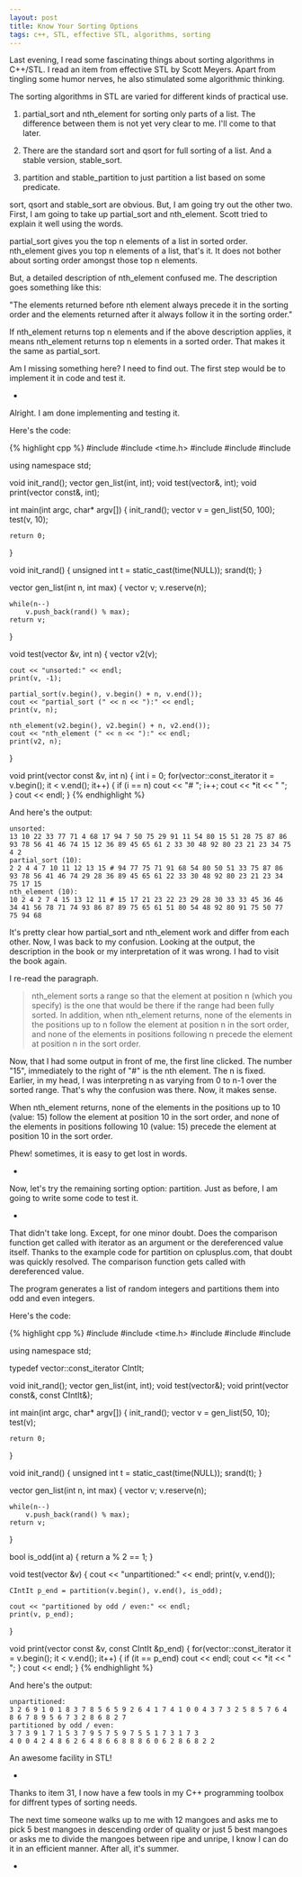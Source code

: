 ```yaml
---
layout: post
title: Know Your Sorting Options
tags: c++, STL, effective STL, algorithms, sorting
---
```


Last evening, I read some fascinating things about sorting algorithms in C++/STL. I read an item from effective STL by Scott Meyers. Apart from tingling some humor nerves, he also stimulated some algorithmic thinking.

The sorting algorithms in STL are varied for different kinds of practical use.

1. partial_sort and nth_element for sorting only parts of a list. The difference between them is not yet very clear to me. I'll come to that later.

2. There are the standard sort and qsort for full sorting of a list. And a stable version, stable_sort.

3. partition and stable_partition to just partition a list based on some predicate.

sort, qsort and stable_sort are obvious. But, I am going try out the other two. First, I am going to take up partial_sort and nth_element. Scott tried to explain it well using the words.

partial_sort gives you the top n elements of a list in sorted order. nth_element gives you top n elements of a list, that's it. It does not bother about sorting order amongst those top n elements.

But, a detailed description of nth_element confused me. The description goes something like this:

"The elements returned before nth element always precede it in the sorting order and the elements returned after it always follow it in the sorting order."

If nth_element returns top n elements and if the above description applies, it means nth_element returns top n elements in a sorted order. That makes it the same as partial_sort.

Am I missing something here? I need to find out. The first step would be to implement it in code and test it.

-

Alright. I am done implementing and testing it.

Here's the code:

{% highlight cpp %}
#include <iostream>
#include <time.h>
#include <cstdlib>
#include <vector>
#include <algorithm>

using namespace std;


void init_rand();
vector<int> gen_list(int, int);
void test(vector<int>&, int);
void print(vector<int> const&, int);


int main(int argc, char* argv[]) {
	init_rand();
	vector<int> v = gen_list(50, 100);
	test(v, 10);

	return 0;
}

void init_rand() {
	unsigned int t = static_cast<unsigned int>(time(NULL));
	srand(t);
}

vector<int> gen_list(int n, int max) {
	vector<int> v;
	v.reserve(n);

	while(n--)
		v.push_back(rand() % max);
	return v;
}

void test(vector<int> &v, int n) {
	vector<int> v2(v);

	cout << "unsorted:" << endl;
	print(v, -1);

	partial_sort(v.begin(), v.begin() + n, v.end());
	cout << "partial_sort (" << n << "):" << endl;
	print(v, n);

	nth_element(v2.begin(), v2.begin() + n, v2.end());
	cout << "nth_element (" << n << "):" << endl;
	print(v2, n);
}

void print(vector<int> const &v, int n) {
	int i = 0;
	for(vector<int>::const_iterator it = v.begin(); it < v.end(); it++) {
		if (i == n)
			cout << "# ";
		i++;
		cout << *it << " ";
	}
	cout << endl;
}
{% endhighlight %}

And here's the output:

```
unsorted:
13 10 22 33 77 71 4 68 17 94 7 50 75 29 91 11 54 80 15 51 28 75 87 86 93 78 56 41 46 74 15 12 36 89 45 65 61 2 33 30 48 92 80 23 21 23 34 75 4 2 
partial_sort (10):
2 2 4 4 7 10 11 12 13 15 # 94 77 75 71 91 68 54 80 50 51 33 75 87 86 93 78 56 41 46 74 29 28 36 89 45 65 61 22 33 30 48 92 80 23 21 23 34 75 17 15 
nth_element (10):
10 2 4 2 7 4 15 13 12 11 # 15 17 21 23 22 23 29 28 30 33 33 45 36 46 34 41 56 78 71 74 93 86 87 89 75 65 61 51 80 54 48 92 80 91 75 50 77 75 94 68 
```

It's pretty clear how partial_sort and nth_element work and differ from each other. Now, I was back to my confusion. Looking at the output, the description in the book or my interpretation of it was wrong. I had to visit the book again.

I re-read the paragraph.

> nth_element sorts a range so that the element at position n (which you specify) is the one that would be there if the range had been fully sorted. In addition, when nth_element returns, none of the elements in the positions up to n follow the element at position n in the sort order, and none of the elements in positions following n precede the element at position n in the sort order.

Now, that I had some output in front of me, the first line clicked. The number "15", immediately to the right of "#" is the nth element. The n is fixed. Earlier, in my head, I was interpreting n as varying from 0 to n-1 over the sorted range. That's why the confusion was there. Now, it makes sense.

When nth_element returns, none of the elements in the positions up to 10 (value: 15) follow the element at position 10 in the sort order, and none of the elements in positions following 10 (value: 15) precede the element at position 10 in the sort order.

Phew! sometimes, it is easy to get lost in words.

-

Now, let's try the remaining sorting option: partition. Just as before, I am going to write some code to test it.

-

That didn't take long. Except, for one minor doubt. Does the comparison function get called with iterator as an argument or the dereferenced value itself. Thanks to the example code for partition on cplusplus.com, that doubt was quickly resolved. The comparison function gets called with dereferenced value.

The program generates a list of random integers and partitions them into odd and even integers.

Here's the code:

{% highlight cpp %}
#include <iostream>
#include <time.h>
#include <cstdlib>
#include <vector>
#include <algorithm>

using namespace std;


typedef vector<int>::const_iterator CIntIt;

void init_rand();
vector<int> gen_list(int, int);
void test(vector<int>&);
void print(vector<int> const&, const CIntIt&);


int main(int argc, char* argv[]) {
	init_rand();
	vector<int> v = gen_list(50, 10);
	test(v);

	return 0;
}

void init_rand() {
	unsigned int t = static_cast<unsigned int>(time(NULL));
	srand(t);
}

vector<int> gen_list(int n, int max) {
	vector<int> v;
	v.reserve(n);

	while(n--)
		v.push_back(rand() % max);
	return v;
}

bool is_odd(int a) {
	return a % 2 == 1;
}

void test(vector<int> &v) {
	cout << "unpartitioned:" << endl;
	print(v, v.end());

	CIntIt p_end = partition(v.begin(), v.end(), is_odd);

	cout << "partitioned by odd / even:" << endl;
	print(v, p_end);
}

void print(vector<int> const &v, const CIntIt &p_end) {
	for(vector<int>::const_iterator it = v.begin(); it < v.end(); it++) {
		if (it == p_end)
			cout << endl;
		cout << *it << " ";
	}
	cout << endl;
}
{% endhighlight %}

And here's the output:

```
unpartitioned:
3 2 6 9 1 0 1 8 3 7 8 5 6 5 9 2 6 4 1 7 4 1 0 0 4 3 7 3 2 5 8 5 7 6 4 8 6 7 8 9 5 6 7 3 2 8 6 8 2 7 
partitioned by odd / even:
3 7 3 9 1 7 1 5 3 7 9 5 7 5 9 7 5 5 1 7 3 1 7 3 
4 0 0 4 2 4 8 6 2 6 4 8 6 6 8 8 8 6 0 6 2 8 6 8 2 2 
```

An awesome facility in STL!

-

Thanks to item 31, I now have a few tools in my C++ programming toolbox for diffrent types of sorting needs.

The next time someone walks up to me with 12 mangoes and asks me to pick 5 best mangoes in descending order of quality or just 5 best mangoes or asks me to divide the mangoes between ripe and unripe, I know I can do it in an efficient manner. After all, it's summer.

-
